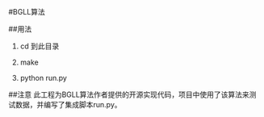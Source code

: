 #BGLL算法

##用法

1. cd 到此目录

2. make

3. python run.py


##注意
此工程为BGLL算法作者提供的开源实现代码，项目中使用了该算法来测试数据，并编写了集成脚本run.py。

